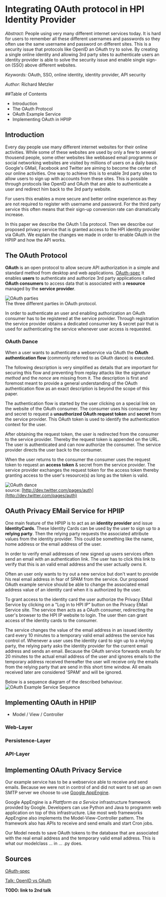 Integrating OAuth protocol in HPI Identity Provider
===================================================

_Abstract:_ People using very many different internet services today. It is hard for users to remember all these different usernames and passwords so they often use the same username and password on different sites. This is a security issue that protocols like OpenID an OAuth try to solve. By creating a single online identity and allowing 3rd party sites to authenticate users an identity provider is able to solve the security issue and enable single sign-on (SSO) above different websites.

_Keywords:_ OAuth, SSO, online identity, identity provider, API security

_Author:_ Richard Metzler


##Table of Contents
- Introduction
- The OAuth Protocol
- OAuth Example Service
- Implementing OAuth in HPIIP


## Introduction

Every day people use many different internet websites for their online activities. While some of these websites are used by only a few to several thousend people, some other websites like webbased email programms or social networking websites are visited by millions of users on a daily basis. Google's GMail, Facebook and Twitter are aiming to become the center of our online activities. One way to achieve this is to enable 3rd party sites to allow users to sign up with accounts from these sites. This is possible through protocols like OpenID and OAuth that are able to authenticate a user and redirect him back to the 3rd party website.

For users this enables a more secure and better online experience as they are not required to register with username and password. For the third party service this often means that their sign-up conversion rate can dramatically increase.

In this paper we describe the OAuth 1.0a protocol. Then we describe our  proposed privacy service that is granted access to the HPI identity provider via OAuth. We explain the changes we made in order to enable OAuth in the HPIIP and how the API works.

## The OAuth Protocol 

__OAuth__ is an open protocol to allow secure API authorization in a simple and standard method from desktop and web applications. [OAuth-spec] It enables __users__ to authenticate and authorize 3rd party applications called __OAuth consumers__ to access data that is associated with a __resource__ managed by the __service provider__.

![OAuth parties](HPI-IP-OAuth/raw/master/OAuth.png)  
The three different parties in OAuth protocol.

In order to authenticate an user and enabling authorization an OAuth consumer has to be registered at the service provider. Through registration the service provider obtains a dedicated consumer key & secret pair that is used for authenticating the service whenever user access is requested. 

### OAuth Dance

When a user wants to authenticate a webservice via OAuth the __OAuth authentication flow__ (commonly referred to as OAuth dance) is executed.
 
The following description is very simplified as details that are important for securing this flow and preventing from replay attacks like the _signature method_ and the _nonce_ are missing from it. The description is first and foremost meant to provide a general understanding of the OAuth authentication flow as an exact description is beyond the scope of this paper.

The authentication flow is started by the user clicking on a special link on the website of the OAuth consumer. The consumer uses his consumer key and secret to request a __unauthorized OAuth request token__ and __secret__ from the service provider. This OAuth token is used to identify the authentication context for the user.

After obtaining the request token, the user is redirected from the consumer to the service provider. Thereby the request token is appended on the URL. The user is authenticated and can now authorize the consumer. The service provider directs the user back to the consumer.

When the user returns to the consumer the consumer uses the request token to request an __access token__ & secret from the service provider. The service provider exchanges the request token for the access token thereby granting access to the user's resource(s) as long as the token is valid.


![OAuth dance](http://a0.twimg.com/images/dev/oauth_diagram.png)  
source: [http://dev.twitter.com/pages/auth](http://dev.twitter.com/pages/auth)

## OAuth Privacy EMail Service for HPIIP

One main feature of the HPIIP is to act as an __identity provider__ and issue __IdentityCards__. These Identity Cards can be used by the user to sign up to a __relying party__. Then the relying party requests the associated attribute values from the identity provider. This could be something like the name, home address or the email address of the user. 

In order to verify email addresses of new signed up users services often send an email with an authentication link. The user has to click this link to verify that this is an valid email address and the user actually owns it.

Often an user only wants to try out a new service but don't want to provide his real email address in fear of SPAM from the service. Our proposed OAuth example service should be able to change the associated email address value of an identity card when it is authorized by the user.

To grant access to the identity card the user authorize the Privacy EMail Service by clicking on a "Log in to HPI IP" button on the Privacy EMail Service site. The service then acts as a OAuth consumer, redirecting the user's browser to the HPI IP website to login. The user then can grant access of the identity cards to the consumer.

The service changes the value of the email address in an issued identity card every 10 minutes to a temporary valid email address the service has control of. Whenever a user uses the identity card to sign up to a relying party, the relying party asks the identity provider for the current email address and sends an email. Because the OAuth service forwards emails for 20 minutes to the actual email address of the user and ignores emails to the temporary address received thereafter the user will receive only the emails from the relying party that are send in this short time window. All emails received later are considered 'SPAM' and will be ignored. 

Below is a sequence diagram of the described behaviour.
![OAuth Example Service Sequence](HPI-IP-OAuth/raw/master/example-service-seq.png)  

## Implementing OAuth in HPIIP

- Model / View / Controller

### Web-Layer

### Persistence-Layer

### API-Layer

## Implementing OAuth Privacy Service

Our example service has to be a webservice able to receive and send emails. Because we were not in control of and did not want to set up an own SMTP server we choose to use [Google AppEngine].

Google AppEngine is a _Plattform as a Service_ infrastructure framework provided by Google. Developers can use Python and Java to programm web application on top of this infrastructure. Like most web frameworks AppEngine also implements the Model-View-Controller pattern. The framework also has APIs to receive and send emails and start Cron jobs.

Our Model needs to save OAuth tokens to the database that are associated with the real email address and the temporary valid email address. This is what our modelclass ... in ... .py does.


## Sources


[OAuth-spec]

[Talk: OpenID vs OAuth](http://www.slideshare.net/rmetzler/identity-on-the-web-openid-vs-oauth)

__TODO: link to 2nd talk__

[OAuth-spec]: http://oauth.net/ "OAuth specification"
[Google AppEngine]: "http://appengine.google.com" "Google AppEngine"
